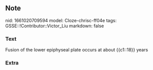 ## Note
nid: 1661020709594
model: Cloze-chrisc-ff04e
tags: GSSE::!Contributor::Victor_Liu
markdown: false

### Text
Fusion of the lower epiphyseal plate occurs at about {{c1::18}} years

### Extra

